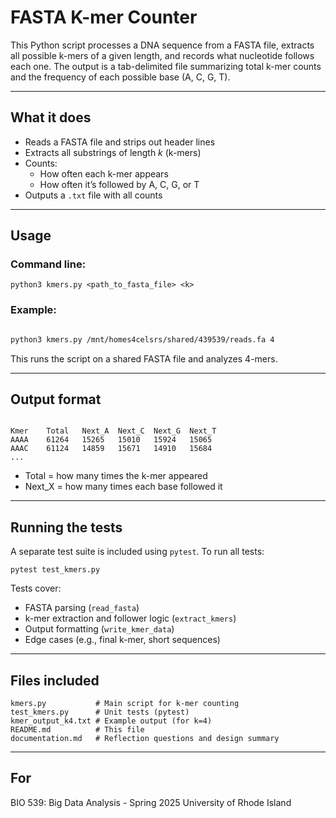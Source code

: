 # FASTA K-mer Counter

This Python script processes a DNA sequence from a FASTA file, extracts all possible k-mers of a given length, and records what nucleotide follows each one. 
The output is a tab-delimited file summarizing total k-mer counts and the frequency of each possible base (A, C, G, T).

---

## What it does

- Reads a FASTA file and strips out header lines
- Extracts all substrings of length *k* (k-mers)
- Counts:
  - How often each k-mer appears
  - How often it’s followed by A, C, G, or T
- Outputs a `.txt` file with all counts

---

## Usage

### Command line:

```
python3 kmers.py <path_to_fasta_file> <k>
```

### Example:

```bash

python3 kmers.py /mnt/homes4celsrs/shared/439539/reads.fa 4
```
This runs the script on a shared FASTA file and analyzes 4-mers.

---

## Output format

```text

Kmer    Total   Next_A  Next_C  Next_G  Next_T
AAAA    61264   15265   15010   15924   15065
AAAC    61124   14859   15671   14910   15684
...
```

- Total = how many times the k-mer appeared
- Next_X = how many times each base followed it

---

## Running the tests

A separate test suite is included using `pytest`.
To run all tests:

```
pytest test_kmers.py
```

Tests cover:
- FASTA parsing (`read_fasta`)
- k-mer extraction and follower logic (`extract_kmers`)
- Output formatting (`write_kmer_data`)
- Edge cases (e.g., final k-mer, short sequences)

---

## Files included

```
kmers.py           # Main script for k-mer counting
test_kmers.py      # Unit tests (pytest)
kmer_output_k4.txt # Example output (for k=4)
README.md          # This file
documentation.md   # Reflection questions and design summary
```

---

## For

BIO 539: Big Data Analysis - Spring 2025
University of Rhode Island

